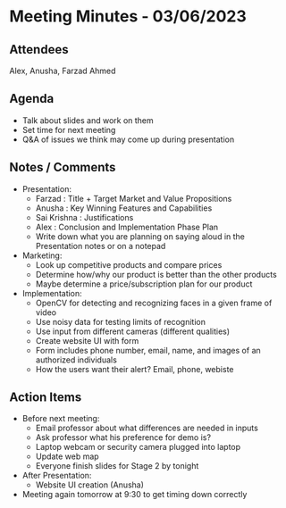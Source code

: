 # Meeting Minutes - 03/06/2023
## Attendees
Alex, Anusha, Farzad Ahmed
## Agenda
- Talk about slides and work on them
- Set time for next meeting
- Q&A of issues we think may come up during presentation

## Notes / Comments
- Presentation:
  - Farzad : Title + Target Market and Value Propositions
  - Anusha : Key Winning Features and Capabilities
  - Sai Krishna : Justifications
  - Alex : Conclusion and Implementation Phase Plan
  - Write down what you are planning on saying aloud in the Presentation notes or on a notepad
- Marketing:
  - Look up competitive products and compare prices
  - Determine how/why our product is better than the other products
  - Maybe determine a price/subscription plan for our product
- Implementation:
  - OpenCV for detecting and recognizing faces in a given frame of video
  - Use noisy data for testing limits of recognition
  - Use input from different cameras (different qualities)
  - Create website UI with form
  - Form includes phone number, email, name, and images of an authorized individuals
  - How the users want their alert? Email, phone, webiste

## Action Items
- Before next meeting:
  - Email professor about what differences are needed in inputs
  - Ask professor what his preference for demo is?
  - Laptop webcam or security camera plugged into laptop
  - Update web map
  - Everyone finish slides for Stage 2 by tonight
- After Presentation:
  - Website UI creation (Anusha)
- Meeting again tomorrow at 9:30 to get timing down correctly
